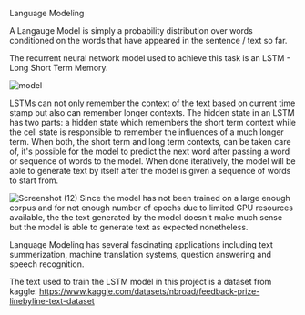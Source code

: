 Language Modeling 

A Langauge Model is simply a probability distribution over words conditioned on the words that have appeared in the 
sentence / text so far.

The recurrent neural network model used to achieve this task is an LSTM - Long Short Term Memory.

![model](https://user-images.githubusercontent.com/103943776/199201471-bf88f661-61b3-4aed-b24e-819c83f804b8.png)

LSTMs can not only remember the context of the text based on current time stamp but also can remember longer 
contexts. The hidden state in an LSTM has two parts: a hidden state which remembers the short term context while
the cell state is responsible to remember the influences of a much longer term. When both, the short term and long
term contexts, can be taken care of, it's possible for the model to predict the next word after passing a word or 
sequence of words to the model. When done iteratively, the model will be able to generate text by itself after
the model is given a sequence of words to start from.

![Screenshot (12)](https://user-images.githubusercontent.com/103943776/199201601-bde66e40-ccc6-4305-859c-52702d3d6cef.png)
Since the model has not been trained on a large enough corpus and for not enough number of epochs due to limited GPU resources available, the the text generated by the model doesn't make much sense but the model is able to generate text as expected nonetheless.

Language Modeling has several fascinating applications including text summerization, machine translation systems, question answering and speech recognition.

The text used to train the LSTM model in this project is a dataset from kaggle: https://www.kaggle.com/datasets/nbroad/feedback-prize-linebyline-text-dataset

